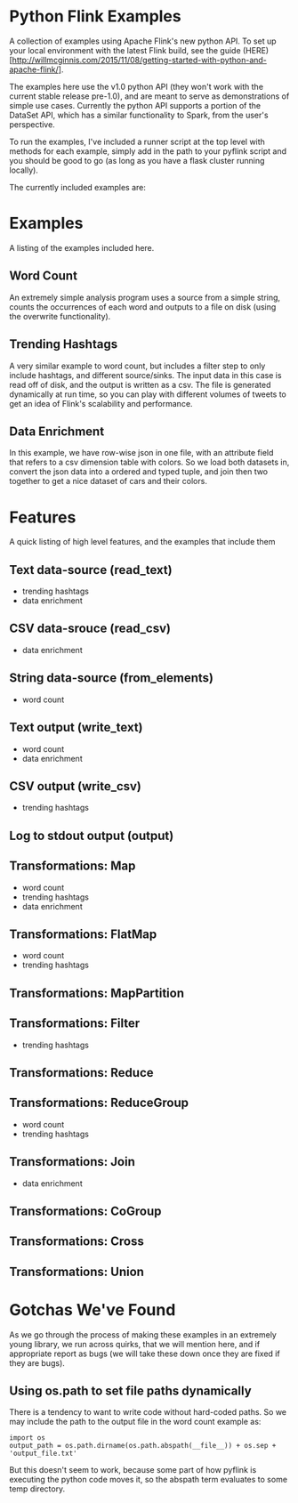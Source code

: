 Python Flink Examples
=====================

A collection of examples using Apache Flink's new python API.  To set up your local environment with 
the latest Flink build, see the guide (HERE)[http://willmcginnis.com/2015/11/08/getting-started-with-python-and-apache-flink/].

The examples here use the v1.0 python API (they won't work with the current stable release pre-1.0), and
are meant to serve as demonstrations of simple use cases.  Currently the python API supports a portion of the DataSet
API, which has a similar functionality to Spark, from the user's perspective.

To run the examples, I've included a runner script at the top level with methods for each example, simply
add in the path to your pyflink script and you should be good to go (as long as you have a flask cluster running locally).

The currently included examples are:

Examples
========

A listing of the examples included here.

Word Count
----------

An extremely simple analysis program uses a source from a simple string, counts the occurrences of each word
and outputs to a file on disk (using the overwrite functionality).


Trending Hashtags
-----------------

A very similar example to word count, but includes a filter step to only include hashtags, and different source/sinks.
The input data in this case is read off of disk, and the output is written as a csv. The file is generated dynamically 
at run time, so you can play with different volumes of tweets to get an idea of Flink's scalability and performance.


Data Enrichment
---------------

In this example, we have row-wise json in one file, with an attribute field that refers to a csv dimension table with
colors.  So we load both datasets in, convert the json data into a ordered and typed tuple, and join then two together
to get a nice dataset of cars and their colors.


Features
========

A quick listing of high level features, and the examples that include them

Text data-source (read\_text)
----------------------------

 * trending hashtags
 * data enrichment

CSV data-srouce (read\_csv)
---------------------------
    
 * data enrichment

String data-source (from\_elements)
-----------------------------------

 * word count

Text output (write\_text)
-------------------------

 * word count
 * data enrichment

CSV output (write\_csv)
-----------------------

 * trending hashtags
 
Log to stdout output (output)
-----------------------------


Transformations: Map
--------------------

 * word count
 * trending hashtags
 * data enrichment
 
Transformations: FlatMap
------------------------

 * word count
 * trending hashtags

Transformations: MapPartition
-----------------------------


Transformations: Filter
-----------------------

 * trending hashtags

Transformations: Reduce
-----------------------


Transformations: ReduceGroup
----------------------------

 * word count
 * trending hashtags

Transformations: Join
--------------------

 * data enrichment
 
Transformations: CoGroup
------------------------


Transformations: Cross
----------------------


Transformations: Union
----------------------


Gotchas We've Found
===================

As we go through the process of making these examples in an extremely young library, we run across quirks, that we will
mention here, and if appropriate report as bugs (we will take these down once they are fixed if they are bugs).

Using os.path to set file paths dynamically
-------------------------------------------

There is a tendency to want to write code without hard-coded paths.  So we may include the path to the output file
in the word count example as:

    import os
    output_path = os.path.dirname(os.path.abspath(__file__)) + os.sep + 'output_file.txt'
    
But this doesn't seem to work, because some part of how pyflink is executing the python code moves it, so the abspath
term evaluates to some temp directory. 